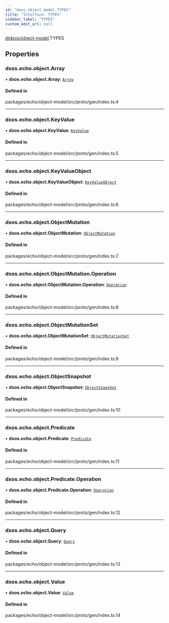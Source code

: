 ```yaml
---
id: "dxos_object_model.TYPES"
title: "Interface: TYPES"
sidebar_label: "TYPES"
custom_edit_url: null
---
```


[@dxos/object-model](../modules/dxos_object_model.md).TYPES

## Properties

### dxos.echo.object.Array

• **dxos.echo.object.Array**: [`Array`](dxos_object_model.Array.md)

#### Defined in

packages/echo/object-model/src/proto/gen/index.ts:4

___

### dxos.echo.object.KeyValue

• **dxos.echo.object.KeyValue**: [`KeyValue`](dxos_object_model.KeyValue.md)

#### Defined in

packages/echo/object-model/src/proto/gen/index.ts:5

___

### dxos.echo.object.KeyValueObject

• **dxos.echo.object.KeyValueObject**: [`KeyValueObject`](dxos_object_model.KeyValueObject.md)

#### Defined in

packages/echo/object-model/src/proto/gen/index.ts:6

___

### dxos.echo.object.ObjectMutation

• **dxos.echo.object.ObjectMutation**: [`ObjectMutation`](dxos_object_model.ObjectMutation-1.md)

#### Defined in

packages/echo/object-model/src/proto/gen/index.ts:7

___

### dxos.echo.object.ObjectMutation.Operation

• **dxos.echo.object.ObjectMutation.Operation**: [`Operation`](../enums/dxos_object_model.ObjectMutation.Operation.md)

#### Defined in

packages/echo/object-model/src/proto/gen/index.ts:8

___

### dxos.echo.object.ObjectMutationSet

• **dxos.echo.object.ObjectMutationSet**: [`ObjectMutationSet`](dxos_object_model.ObjectMutationSet.md)

#### Defined in

packages/echo/object-model/src/proto/gen/index.ts:9

___

### dxos.echo.object.ObjectSnapshot

• **dxos.echo.object.ObjectSnapshot**: [`ObjectSnapshot`](dxos_object_model.ObjectSnapshot.md)

#### Defined in

packages/echo/object-model/src/proto/gen/index.ts:10

___

### dxos.echo.object.Predicate

• **dxos.echo.object.Predicate**: [`Predicate`](dxos_object_model.Predicate-1.md)

#### Defined in

packages/echo/object-model/src/proto/gen/index.ts:11

___

### dxos.echo.object.Predicate.Operation

• **dxos.echo.object.Predicate.Operation**: [`Operation`](../enums/dxos_object_model.Predicate.Operation.md)

#### Defined in

packages/echo/object-model/src/proto/gen/index.ts:12

___

### dxos.echo.object.Query

• **dxos.echo.object.Query**: [`Query`](dxos_object_model.Query.md)

#### Defined in

packages/echo/object-model/src/proto/gen/index.ts:13

___

### dxos.echo.object.Value

• **dxos.echo.object.Value**: [`Value`](dxos_object_model.Value.md)

#### Defined in

packages/echo/object-model/src/proto/gen/index.ts:14
